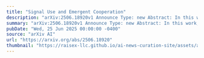 ```yaml
---
title: "Signal Use and Emergent Cooperation"
description: "arXiv:2506.18920v1 Announce Type: new Abstract: In this work, we investigate how autonomous agents, organized into tribes, learn to use communication signals to coordinate their activities and enhance their collective efficiency. Using the NEC-DAC (Neurally Encoded Culture - Distributed Autonomous Communicators) system, where each agent is equipped with its own neural network for decision-making, we demonstrate how these agents develop a shared behavioral system -- akin to a culture -- through learning and signalling. Our research focuses on the self-organization of culture within these tribes of agents and how varying communication strategies impact their fitness and cooperation. By analyzing different social structures, such as authority hierarchies, we show that the culture of cooperation significantly influences the tribe's performance. Furthermore, we explore how signals not only facilitate the emergence of culture but also enable its transmission across generations of agents. Additionally, we examine the benefits of coordinating behavior and signaling within individual agents' neural networks."
summary: "arXiv:2506.18920v1 Announce Type: new Abstract: In this work, we investigate how autonomous agents, organized into tribes, learn to use communication signals to coordinate their activities and enhance their collective efficiency. Using the NEC-DAC (Neurally Encoded Culture - Distributed Autonomous Communicators) system, where each agent is equipped with its own neural network for decision-making, we demonstrate how these agents develop a shared behavioral system -- akin to a culture -- through learning and signalling. Our research focuses on the self-organization of culture within these tribes of agents and how varying communication strategies impact their fitness and cooperation. By analyzing different social structures, such as authority hierarchies, we show that the culture of cooperation significantly influences the tribe's performance. Furthermore, we explore how signals not only facilitate the emergence of culture but also enable its transmission across generations of agents. Additionally, we examine the benefits of coordinating behavior and signaling within individual agents' neural networks."
pubDate: "Wed, 25 Jun 2025 00:00:00 -0400"
source: "arXiv AI"
url: "https://arxiv.org/abs/2506.18920"
thumbnail: "https://raisex-llc.github.io/ai-news-curation-site/assets/arxiv.png"
---
```


